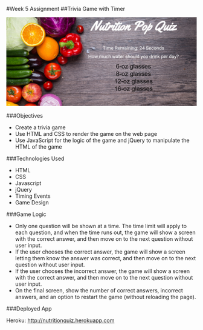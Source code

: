 #Week 5 Assignment
##Trivia Game with Timer

![alt tag](https://github.com/winniemlau/triviagame/blob/master/assets/images/screenshot.jpg)

###Objectives
* Create a trivia game
* Use HTML and CSS to render the game on the web page
* Use JavaScript for the logic of the game and jQuery to manipulate the HTML of the game

###Technologies Used
* HTML
* CSS
* Javascript
* jQuery
* Timing Events
* Game Design

###Game Logic

* Only one question will be shown at a time. The time limit will apply to each question, and when the time runs out, the game will show a screen with the correct answer, and then move on to the next question without user input.
* If the user chooses the correct answer, the game will show a screen letting them know the answer was correct, and then move on to the next question without user input.
* If the user chooses the incorrect answer, the game will show a screen with the correct answer, and then move on to the next question without user input.
* On the final screen, show the number of correct answers, incorrect answers, and an option to restart the game (without reloading the page).

###Deployed App

Heroku: http://nutritionquiz.herokuapp.com
